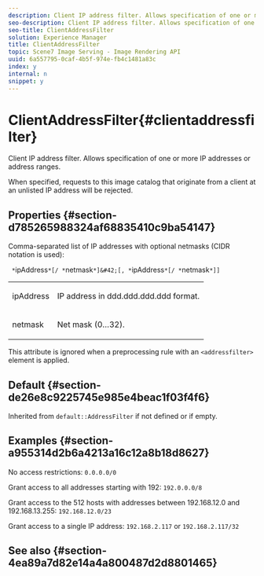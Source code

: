 ```yaml
---
description: Client IP address filter. Allows specification of one or more IP addresses or address ranges.
seo-description: Client IP address filter. Allows specification of one or more IP addresses or address ranges.
seo-title: ClientAddressFilter
solution: Experience Manager
title: ClientAddressFilter
topic: Scene7 Image Serving - Image Rendering API
uuid: 6a557795-0caf-4b5f-974e-fb4c1481a83c
index: y
internal: n
snippet: y
---
```


# ClientAddressFilter{#clientaddressfilter}

Client IP address filter. Allows specification of one or more IP addresses or address ranges.

When specified, requests to this image catalog that originate from a client at an unlisted IP address will be rejected.

## Properties {#section-d785265988324af68835410c9ba54147}

Comma-separated list of IP addresses with optional netmasks (CIDR notation is used):

` *`ipAddress`*[/ *`netmask`*]&#42;[, *`ipAddress`*[/ *`netmask`*]]`

<table id="simpletable_9F82BB0D42A9434883F2F70A2A92898C"> 
 <tr class="strow"> 
  <td class="stentry"> <p><span class="varname"> ipAddress</span> </p> </td> 
  <td class="stentry"> <p>IP address in <span class="varname"> ddd.ddd.ddd.ddd</span> format. </p></td> 
 </tr> 
 <tr class="strow"> 
  <td class="stentry"> <p><span class="varname"> netmask</span> </p></td> 
  <td class="stentry"> <p>Net mask (0…32). </p></td> 
 </tr> 
</table>

This attribute is ignored when a preprocessing rule with an `<addressfilter>` element is applied.

## Default {#section-de26e8c9225745e985e4beac1f03f4f6}

Inherited from `default::AddressFilter` if not defined or if empty.

## Examples {#section-a955314d2b6a4213a16c12a8b18d8627}

No access restrictions: `0.0.0.0/0`

Grant access to all addresses starting with 192: `192.0.0.0/8`

Grant access to the 512 hosts with addresses between 192.168.12.0 and 192.168.13.255: `192.168.12.0/23`

Grant access to a single IP address: `192.168.2.117` or `192.168.2.117/32`

## See also {#section-4ea89a7d82e14a4a800487d2d8801465}

[<addressfilter>](../../../../../is-api/image-catalog/image-serving-api-ref/c-image-catalog-reference/c-rule-set-reference/r-addressfilter-rule.md#reference-48c369f56ecd4034b410da5a94a9dfd1) 
